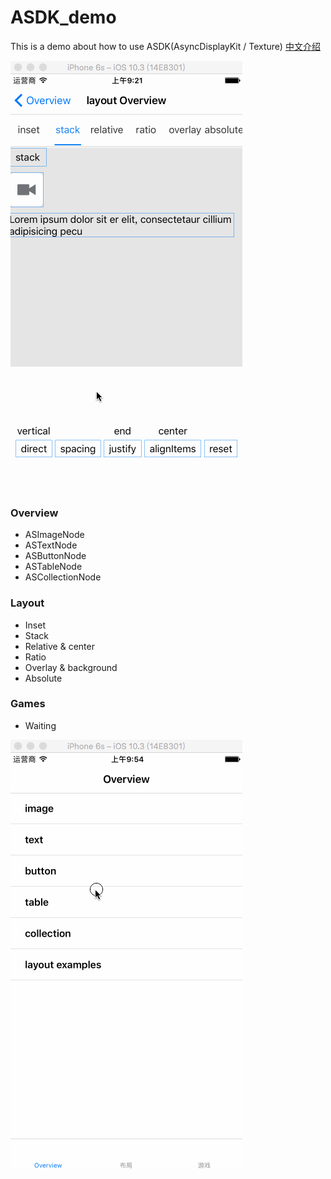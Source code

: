 # ASDK_demo
This is a demo about how to use ASDK(AsyncDisplayKit / Texture) [中文介绍](./ASDK_demo/Document/document_chs.md)



![stack spec](./ASDK_demo/Images/stackSpec.gif)



### Overview

- ASImageNode
- ASTextNode
- ASButtonNode
- ASTableNode
- ASCollectionNode



### Layout

- Inset
- Stack
- Relative & center
- Ratio
- Overlay & background
- Absolute



### Games

- Waiting




![colleciton node](./ASDK_demo/Images/ASDK.gif)